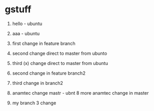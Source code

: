 # gstuff


1. hello  - ubuntu 
2. aaa - ubuntu 
3. first change in feature branch
4. second change direct to master from ubunto
5. third (x) change direct to master from ubuntu
5. second change in feature branch2
6. third change in branch2

7. anamtec change mastr - ubnt
8 more anamtec change in master
8. my branch 3 change